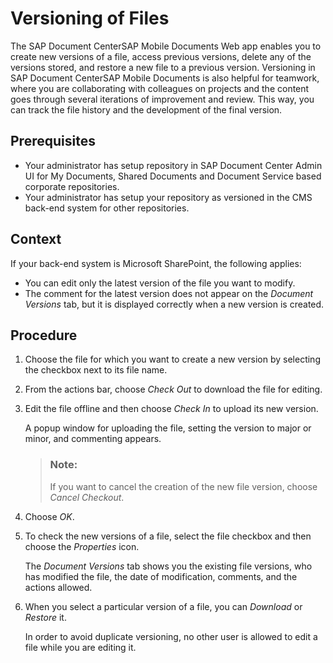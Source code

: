 <!-- loiod233ff1a75b64efa8cec093e034c90f0 -->

# Versioning of Files

The SAP Document CenterSAP Mobile Documents Web app enables you to create new versions of a file, access previous versions, delete any of the versions stored, and restore a new file to a previous version. Versioning in SAP Document CenterSAP Mobile Documents is also helpful for teamwork, where you are collaborating with colleagues on projects and the content goes through several iterations of improvement and review. This way, you can track the file history and the development of the final version.



## Prerequisites

-   Your administrator has setup repository in SAP Document Center Admin UI for My Documents, Shared Documents and Document Service based corporate repositories.
-   Your administrator has setup your repository as versioned in the CMS back-end system for other repositories.



## Context

If your back-end system is Microsoft SharePoint, the following applies:

-   You can edit only the latest version of the file you want to modify.
-   The comment for the latest version does not appear on the *Document Versions* tab, but it is displayed correctly when a new version is created.



## Procedure

1.  Choose the file for which you want to create a new version by selecting the checkbox next to its file name.

2.  From the actions bar, choose *Check Out* to download the file for editing.

3.  Edit the file offline and then choose *Check In* to upload its new version.

    A popup window for uploading the file, setting the version to major or minor, and commenting appears.

    > ### Note:  
    > If you want to cancel the creation of the new file version, choose *Cancel Checkout*.

4.  Choose *OK*.

5.  To check the new versions of a file, select the file checkbox and then choose the *Properties* icon.

    The *Document Versions* tab shows you the existing file versions, who has modified the file, the date of modification, comments, and the actions allowed.

6.  When you select a particular version of a file, you can *Download* or *Restore* it.

    In order to avoid duplicate versioning, no other user is allowed to edit a file while you are editing it.


